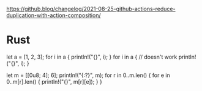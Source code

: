 https://github.blog/changelog/2021-08-25-github-actions-reduce-duplication-with-action-composition/

# Rust

let a = [1, 2, 3];
for i in a {
    println!("{}", i);
}
for i in a {            // doesn't work
    println!("{}", i);
}

let m = [[0u8; 4]; 6];
println!("{:?}", m);
for r in 0..m.len() {
    for e in 0..m[r].len() {
        println!("{}", m[r][e]);
    }
}
